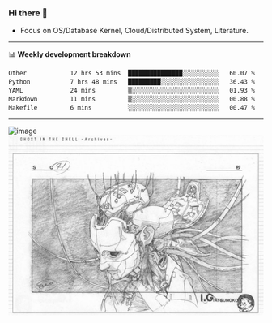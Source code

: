 ### Hi there 👋
<!-- * Daily Meditation via Leetcode/Competitive-Programming. -->
* Focus on OS/Database Kernel, Cloud/Distributed System, Literature.

-------

📊 **Weekly development breakdown**
<!--START_SECTION:waka-->

```txt
Other            12 hrs 53 mins  ███████████████░░░░░░░░░░   60.07 %
Python           7 hrs 48 mins   █████████░░░░░░░░░░░░░░░░   36.43 %
YAML             24 mins         ▒░░░░░░░░░░░░░░░░░░░░░░░░   01.93 %
Markdown         11 mins         ▒░░░░░░░░░░░░░░░░░░░░░░░░   00.88 %
Makefile         6 mins          ░░░░░░░░░░░░░░░░░░░░░░░░░   00.47 %
```

<!--END_SECTION:waka-->

-------

<!-- [![Leetcode Stats](https://leetcard.jacoblin.cool/hzhang413?font=Fira+Mono)](https://leetcode.com/fxrc) -->
![image](./cyberpunk-ghost-in-the-shell.gif)
![image](./gis-archive.png)
